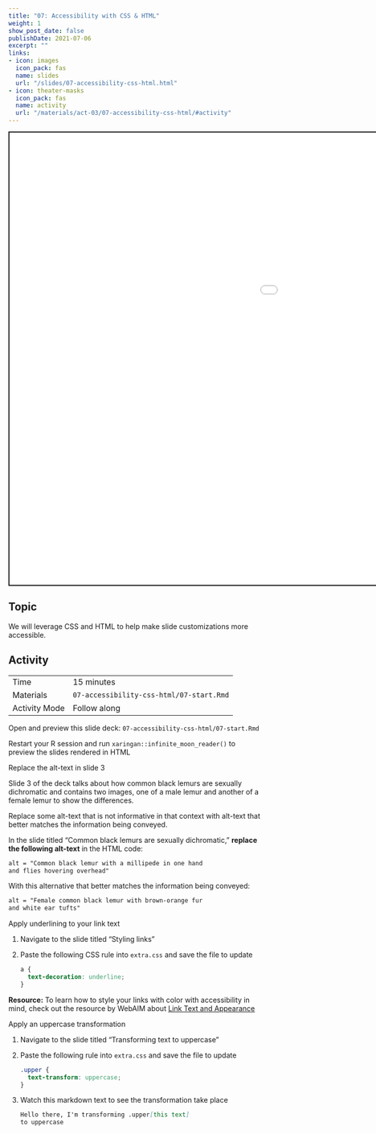 ```yaml
---
title: "07: Accessibility with CSS & HTML"
weight: 1
show_post_date: false
publishDate: 2021-07-06
excerpt: ""
links:
- icon: images
  icon_pack: fas
  name: slides
  url: "/slides/07-accessibility-css-html.html"
- icon: theater-masks
  icon_pack: fas
  name: activity
  url: "/materials/act-03/07-accessibility-css-html/#activity"
---
```


<script src="{{< blogdown/postref >}}index_files/clipboard/clipboard.min.js"></script>
<link href="{{< blogdown/postref >}}index_files/xaringanExtra-clipboard/xaringanExtra-clipboard.css" rel="stylesheet" />
<script src="{{< blogdown/postref >}}index_files/xaringanExtra-clipboard/xaringanExtra-clipboard.js"></script>
<script>window.xaringanExtraClipboard(null, {"button":"Copy Code","success":"Copied!","error":"Press Ctrl+C to Copy"})</script>
<script src="{{< blogdown/postref >}}index_files/fitvids/fitvids.min.js"></script>
<div class="shareagain" style="min-width:300px;margin:1em auto;">
<iframe src="/slides/07-accessibility-css-html.html" width="1600" height="900" style="border:2px solid currentColor;" loading="lazy" allowfullscreen></iframe>
<script>fitvids('.shareagain', {players: 'iframe'});</script>
</div>

## Topic

We will leverage CSS and HTML to help make slide customizations more accessible.

## Activity

<div class="activity-table">

|               |                                          |
|:--------------|:-----------------------------------------|
| Time          | 15 minutes                               |
| Materials     | `07-accessibility-css-html/07-start.Rmd` |
| Activity Mode | Follow along                             |

</div>

<div class="activity-step">

Open and preview this slide deck: `07-accessibility-css-html/07-start.Rmd`

Restart your R session and run `xaringan::infinite_moon_reader()` to preview the slides rendered in HTML

</div>

<div class="activity-step">

Replace the alt-text in slide 3

Slide 3 of the deck talks about how common black lemurs are sexually dichromatic and contains two images, one of a male lemur and another of a female lemur to show the differences.

Replace some alt-text that is not informative in that context with alt-text that better matches the information being conveyed.

In the slide titled “Common black lemurs are sexually dichromatic,” **replace the following alt-text** in the HTML code:

``` html
alt = "Common black lemur with a millipede in one hand
and flies hovering overhead"
```

With this alternative that better matches the information being conveyed:

``` html
alt = "Female common black lemur with brown-orange fur 
and white ear tufts"
```

</div>

<div class="activity-step">

Apply underlining to your link text

1.  Navigate to the slide titled “Styling links”

2.  Paste the following CSS rule into `extra.css` and save the file to update

    ``` css
    a {
      text-decoration: underline;
    }
    ```

**Resource:** To learn how to style your links with color with accessibility in mind, check out the resource by WebAIM about [Link Text and Appearance](https://webaim.org/techniques/hypertext/link_text#appearance)

</div>

<div class="activity-step">

Apply an uppercase transformation

1.  Navigate to the slide titled “Transforming text to uppercase”

2.  Paste the following rule into `extra.css` and save the file to update

    ``` css
    .upper {
      text-transform: uppercase;
    }
    ```

3.  Watch this markdown text to see the transformation take place

    ``` md
    Hello there, I'm transforming .upper[this text] 
    to uppercase
    ```

</div>
